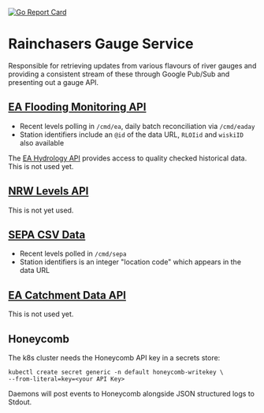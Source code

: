 [![Go Report Card](https://goreportcard.com/badge/github.com/rainchasers/com.rainchasers.gauge)](https://goreportcard.com/report/github.com/rainchasers/com.rainchasers.gauge)

# Rainchasers Gauge Service

Responsible for retrieving updates from various flavours of river gauges and providing a consistent stream of these through Google Pub/Sub and presenting out a gauge API.

## [EA Flooding Monitoring API](http://environment.data.gov.uk/flood-monitoring/doc/reference)

* Recent levels polling in `/cmd/ea`, daily batch reconciliation via `/cmd/eaday`
* Station identifiers include an `@id` of the data URL, `RLOIid` and `wiskiID` also available

The [EA Hydrology API](https://environment.data.gov.uk/hydrology/doc/reference) provides access to quality checked historical data. This is not used yet.

## [NRW Levels API](https://api-portal.naturalresources.wales/docs/services/577521aed81b570928363e10/operations/577521e0d81b570928363e11)

This is not yet used.

## [SEPA CSV Data](http://apps.sepa.org.uk/waterlevels/)

* Recent levels polled in `/cmd/sepa`
* Station identifiers is an integer "location code" which appears in the data URL

## [EA Catchment Data API](https://environment.data.gov.uk/catchment-planning/ui/reference)

This is not used yet.

## Honeycomb

The k8s cluster needs the Honeycomb API key in a secrets store:

    kubectl create secret generic -n default honeycomb-writekey \
    --from-literal=key=<your API Key>

Daemons will post events to Honeycomb alongside JSON structured logs to Stdout.
